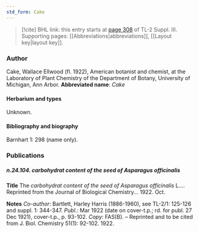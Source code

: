 ```yaml
---
std_form: Cake
---
```


> [!cite] BHL link: this entry starts at [page 308](https://www.biodiversitylibrary.org/page/33266615) of TL-2 Suppl. III.
> Supporting pages: [[Abbreviations|abbreviations]], [[Layout key|layout key]].

### Author

Cake, Wallace Ellwood (fl. 1922), American botanist and chemist, at the Laboratory of Plant Chemistry of the Department of Botany, University of Michigan, Ann Arbor. 
**Abbreviated name**: *Cake*

#### Herbarium and types

Unknown.

#### Bibliography and biography

Barnhart 1: 298 (name only).

### Publications

##### n.24.104. carbohydrat content of the seed of Asparagus officinalis

**Title**
The *carbohydrat content of the seed of Asparagus officinalis* L.... Reprinted from the Journal of Biological Chemistry... 1922. Oct.

**Notes**
*Co-author*: Bartlett, Harley Harris (1886-1960), see TL-2/1: 125-126 and suppl. 1: 344-347.
*Publ*.: Mar 1922 (date on cover-t.p.; rd. for publ. 27 Dec 1921), cover-t.p., p. 93-102. *Copy*: FAS(B). – Reprinted and to be cited from J. Biol. Chemistry 51(1): 92-102. 1922.

